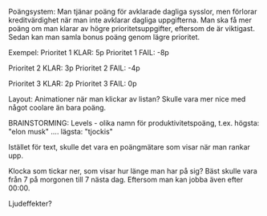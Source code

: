 Poängsystem:
Man tjänar poäng för avklarade dagliga sysslor, men förlorar kreditvärdighet när man inte avklarar dagliga uppgifterna.
Man ska få mer poäng om man klarar av högre prioritetsuppgifter, eftersom de är viktigast. Sedan kan man samla bonus poäng genom lägre prioritet.


Exempel:
Prioritet 1 KLAR: 5p
Prioritet 1 FAIL: -8p

Prioritet 2 KLAR: 3p
Prioritet 2 FAIL: -4p

Prioritet 3 KLAR: 2p
Prioritet 3 FAIL: 0p

Layout:
Animationer när man klickar av listan? 
Skulle vara mer nice med något coolare än bara poäng. 

BRAINSTORMING:
Levels - olika namn för produktivitetspoäng, t.ex. högsta: "elon musk" .... lägsta: "tjockis"

Istället för text, skulle det vara en poängmätare som visar när man rankar upp.

Klocka som tickar ner, som visar hur länge man har på sig? Bäst skulle vara från 7 på morgonen till 7 nästa dag. Eftersom man kan jobba även efter 00:00.

Ljudeffekter?

